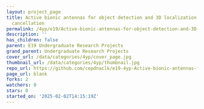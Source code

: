```yaml
---
layout: project_page
title: Active bionic antennas for object detection and 3D localization with ego motion
  cancellation
permalink: /4yp/e19/Active-bionic-antennas-for-object-detection-and-3D-localization-with-ego-motion-cancellation/
description: ''
has_children: false
parent: E19 Undergraduate Research Projects
grand_parent: Undergraduate Research Projects
cover_url: /data/categories/4yp/cover_page.jpg
thumbnail_url: /data/categories/4yp/thumbnail.jpg
repo_url: https://github.com/cepdnaclk/e19-4yp-Active-bionic-antennas-for-object-detection-and-3D-localization-with-ego-motion-cancellation
page_url: blank
forks: 2
watchers: 0
stars: 0
started_on: '2025-02-02T14:15:19Z'
---
```


